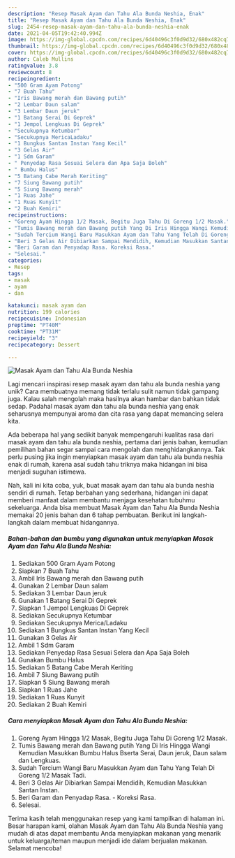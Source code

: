 ```yaml
---
description: "Resep Masak Ayam dan Tahu Ala Bunda Neshia, Enak"
title: "Resep Masak Ayam dan Tahu Ala Bunda Neshia, Enak"
slug: 2454-resep-masak-ayam-dan-tahu-ala-bunda-neshia-enak
date: 2021-04-05T19:42:40.994Z
image: https://img-global.cpcdn.com/recipes/6d40496c3f0d9d32/680x482cq70/masak-ayam-dan-tahu-ala-bunda-neshia-foto-resep-utama.jpg
thumbnail: https://img-global.cpcdn.com/recipes/6d40496c3f0d9d32/680x482cq70/masak-ayam-dan-tahu-ala-bunda-neshia-foto-resep-utama.jpg
cover: https://img-global.cpcdn.com/recipes/6d40496c3f0d9d32/680x482cq70/masak-ayam-dan-tahu-ala-bunda-neshia-foto-resep-utama.jpg
author: Caleb Mullins
ratingvalue: 3.8
reviewcount: 8
recipeingredient:
- "500 Gram Ayam Potong"
- "7 Buah Tahu"
- "Iris Bawang merah dan Bawang putih"
- "2 Lembar Daun salam"
- "3 Lembar Daun jeruk"
- "1 Batang Serai Di Geprek"
- "1 Jempol Lengkuas Di Geprek"
- "Secukupnya Ketumbar"
- "Secukupnya MericaLadaku"
- "1 Bungkus Santan Instan Yang Kecil"
- "3 Gelas Air"
- "1 Sdm Garam"
- " Penyedap Rasa Sesuai Selera dan Apa Saja Boleh"
- " Bumbu Halus"
- "5 Batang Cabe Merah Keriting"
- "7 Siung Bawang putih"
- "5 Siung Bawang merah"
- "1 Ruas Jahe"
- "1 Ruas Kunyit"
- "2 Buah Kemiri"
recipeinstructions:
- "Goreng Ayam Hingga 1/2 Masak, Begitu Juga Tahu Di Goreng 1/2 Masak."
- "Tumis Bawang merah dan Bawang putih Yang Di Iris Hingga Wangi Kemudian Masukkan Bumbu Halus Bserta Serai, Daun jeruk, Daun salam dan Lengkuas."
- "Sudah Tercium Wangi Baru Masukkan Ayam dan Tahu Yang Telah Di Goreng 1/2 Masak Tadi."
- "Beri 3 Gelas Air Dibiarkan Sampai Mendidih, Kemudian Masukkan Santan Instan."
- "Beri Garam dan Penyadap Rasa. Koreksi Rasa."
- "Selesai."
categories:
- Resep
tags:
- masak
- ayam
- dan

katakunci: masak ayam dan 
nutrition: 199 calories
recipecuisine: Indonesian
preptime: "PT40M"
cooktime: "PT31M"
recipeyield: "3"
recipecategory: Dessert

---
```



![Masak Ayam dan Tahu Ala Bunda Neshia](https://img-global.cpcdn.com/recipes/6d40496c3f0d9d32/680x482cq70/masak-ayam-dan-tahu-ala-bunda-neshia-foto-resep-utama.jpg)

Lagi mencari inspirasi resep masak ayam dan tahu ala bunda neshia yang unik? Cara membuatnya memang tidak terlalu sulit namun tidak gampang juga. Kalau salah mengolah maka hasilnya akan hambar dan bahkan tidak sedap. Padahal masak ayam dan tahu ala bunda neshia yang enak seharusnya mempunyai aroma dan cita rasa yang dapat memancing selera kita.



Ada beberapa hal yang sedikit banyak mempengaruhi kualitas rasa dari masak ayam dan tahu ala bunda neshia, pertama dari jenis bahan, kemudian pemilihan bahan segar sampai cara mengolah dan menghidangkannya. Tak perlu pusing jika ingin menyiapkan masak ayam dan tahu ala bunda neshia enak di rumah, karena asal sudah tahu triknya maka hidangan ini bisa menjadi suguhan istimewa.


Nah, kali ini kita coba, yuk, buat masak ayam dan tahu ala bunda neshia sendiri di rumah. Tetap berbahan yang sederhana, hidangan ini dapat memberi manfaat dalam membantu menjaga kesehatan tubuhmu sekeluarga. Anda bisa membuat Masak Ayam dan Tahu Ala Bunda Neshia memakai 20 jenis bahan dan 6 tahap pembuatan. Berikut ini langkah-langkah dalam membuat hidangannya.

<!--inarticleads1-->

##### Bahan-bahan dan bumbu yang digunakan untuk menyiapkan Masak Ayam dan Tahu Ala Bunda Neshia:

1. Sediakan 500 Gram Ayam Potong
1. Siapkan 7 Buah Tahu
1. Ambil Iris Bawang merah dan Bawang putih
1. Gunakan 2 Lembar Daun salam
1. Sediakan 3 Lembar Daun jeruk
1. Gunakan 1 Batang Serai Di Geprek
1. Siapkan 1 Jempol Lengkuas Di Geprek
1. Sediakan Secukupnya Ketumbar
1. Sediakan Secukupnya Merica/Ladaku
1. Sediakan 1 Bungkus Santan Instan Yang Kecil
1. Gunakan 3 Gelas Air
1. Ambil 1 Sdm Garam
1. Sediakan  Penyedap Rasa Sesuai Selera dan Apa Saja Boleh
1. Gunakan  Bumbu Halus
1. Sediakan 5 Batang Cabe Merah Keriting
1. Ambil 7 Siung Bawang putih
1. Siapkan 5 Siung Bawang merah
1. Siapkan 1 Ruas Jahe
1. Sediakan 1 Ruas Kunyit
1. Sediakan 2 Buah Kemiri




<!--inarticleads2-->

##### Cara menyiapkan Masak Ayam dan Tahu Ala Bunda Neshia:

1. Goreng Ayam Hingga 1/2 Masak, Begitu Juga Tahu Di Goreng 1/2 Masak.
1. Tumis Bawang merah dan Bawang putih Yang Di Iris Hingga Wangi Kemudian Masukkan Bumbu Halus Bserta Serai, Daun jeruk, Daun salam dan Lengkuas.
1. Sudah Tercium Wangi Baru Masukkan Ayam dan Tahu Yang Telah Di Goreng 1/2 Masak Tadi.
1. Beri 3 Gelas Air Dibiarkan Sampai Mendidih, Kemudian Masukkan Santan Instan.
1. Beri Garam dan Penyadap Rasa. - Koreksi Rasa.
1. Selesai.




Terima kasih telah menggunakan resep yang kami tampilkan di halaman ini. Besar harapan kami, olahan Masak Ayam dan Tahu Ala Bunda Neshia yang mudah di atas dapat membantu Anda menyiapkan makanan yang menarik untuk keluarga/teman maupun menjadi ide dalam berjualan makanan. Selamat mencoba!
